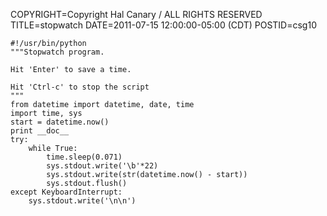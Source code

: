 COPYRIGHT=Copyright Hal Canary / ALL RIGHTS RESERVED
TITLE=stopwatch
DATE=2011-07-15 12:00:00-05:00 (CDT)
POSTID=csg10


    #!/usr/bin/python
    """Stopwatch program.
    
    Hit 'Enter' to save a time.
    
    Hit 'Ctrl-c' to stop the script
    """
    from datetime import datetime, date, time
    import time, sys
    start = datetime.now()
    print __doc__
    try:
    	while True:
    		time.sleep(0.071)
    		sys.stdout.write('\b'*22)
    		sys.stdout.write(str(datetime.now() - start))
    		sys.stdout.flush()
    except KeyboardInterrupt:
    	sys.stdout.write('\n\n')
